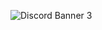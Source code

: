 <img src="https://discordapp.com/api/guilds/835595324235317288/widget.png?style=banner3" alt="Discord Banner 3"/></p>
